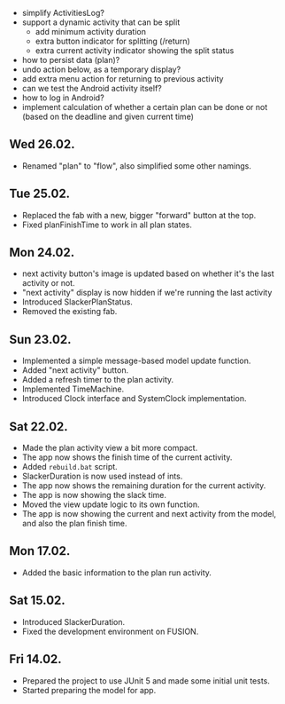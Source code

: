 - simplify ActivitiesLog?
- support a dynamic activity that can be split
    - add minimum activity duration
    - extra button indicator for splitting (/return)
    - extra current activity indicator showing the split status
- how to persist data (plan)?
- undo action below, as a temporary display?
- add extra menu action for returning to previous activity 
- can we test the Android activity itself?
- how to log in Android?
- implement calculation of whether a certain plan can be done or not (based on the deadline and given current time)

## Wed 26.02.
- Renamed "plan" to "flow", also simplified some other namings.

## Tue 25.02.
- Replaced the fab with a new, bigger "forward" button at the top. 
- Fixed planFinishTime to work in all plan states.

## Mon 24.02.
- next activity button's image is updated based on whether it's the last activity or not.
- "next activity" display is now hidden if we're running the last activity
- Introduced SlackerPlanStatus.
- Removed the existing fab.

## Sun 23.02.
- Implemented a simple message-based model update function. 
- Added "next activity" button.
- Added a refresh timer to the plan activity.
- Implemented TimeMachine.
- Introduced Clock interface and SystemClock implementation.

## Sat 22.02.
- Made the plan activity view a bit more compact. 
- The app now shows the finish time of the current activity.
- Added `rebuild.bat` script.
- SlackerDuration is now used instead of ints.
- The app now shows the remaining duration for the current activity. 
- The app is now showing the slack time.
- Moved the view update logic to its own function.
- The app is now showing the current and next activity from the model, and also the plan finish time.

## Mon 17.02.
- Added the basic information to the plan run activity.

## Sat 15.02.
- Introduced SlackerDuration.
- Fixed the development environment on FUSION.

## Fri 14.02.
- Prepared the project to use JUnit 5 and made some initial unit tests.
- Started preparing the model for app.